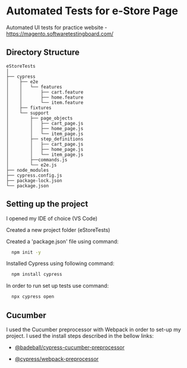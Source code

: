 
# Automated Tests for e-Store Page

Automated UI tests for practice website - https://magento.softwaretestingboard.com/ 







## Directory Structure

```
eStoreTests
│
├── cypress
│    ├── e2e
│    │   └── features
│    │       ├── cart.feature  
│    │       ├── home.feature 
│    │       └── item.feature   
│    ├── fixtures 	
│    └── support  
│        ├── page_objects
│        │   ├── cart_page.js  
│        │   ├── home_page.js 
│        │   └── item_page.js 
│        ├── step_definitions
│        │   ├── cart_page.js  
│        │   ├── home_page.js 
│        │   └── item_page.js 
│        ├──commands.js
│     	 └── e2e.js                   
├── node_modules
├── cypress.config.js
├── package-lock.json
└── package.json
```




## Setting up the project

I opened my IDE of choice (VS Code)

Created a new project folder (eStoreTests)

Created a 'package.json' file using command:


```bash
  npm init -y
```

Installed Cypress using following command:

```bash
  npm install cypress
```

In order to run set up tests use command:

```bash
  npx cypress open
```

## Cucumber

I used the Cucumber preprocessor with Webpack in order to set-up my project. I used the install steps described in the bellow links:

- [@badeball/cypress-cucumber-preprocessor](https://github.com/badeball/cypress-cucumber-preprocessor)

- [@cypress/webpack-preprocessor](https://github.com/cypress-io/cypress/tree/master/npm/webpack-preprocessor)

